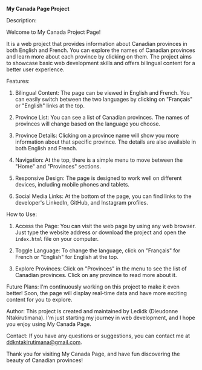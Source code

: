 **My Canada Page Project**

Description:

Welcome to My Canada Project Page! 

It is a web project that provides information about Canadian provinces in both English and French. You can explore the names of Canadian provinces and learn more about each province by clicking on them. The project aims to showcase basic web development skills and offers bilingual content for a better user experience.

Features:
1. Bilingual Content: The page can be viewed in English and French. You can easily switch between the two languages by clicking on "Français" or "English" links at the top.

2. Province List: You can see a list of Canadian provinces. The names of provinces will change based on the language you choose.

3. Province Details: Clicking on a province name will show you more information about that specific province. The details are also available in both English and French.

4. Navigation: At the top, there is a simple menu to move between the "Home" and "Provinces" sections.

5. Responsive Design: The page is designed to work well on different devices, including mobile phones and tablets.

6. Social Media Links: At the bottom of the page, you can find links to the developer's LinkedIn, GitHub, and Instagram profiles.

How to Use:
1. Access the Page: You can visit the web page by using any web browser. Just type the website address or download the project and open the `index.html` file on your computer.

2. Toggle Language: To change the language, click on "Français" for French or "English" for English at the top.

3. Explore Provinces: Click on "Provinces" in the menu to see the list of Canadian provinces. Click on any province to read more about it.

Future Plans:
I'm continuously working on this project to make it even better! Soon, the page will display real-time data and have more exciting content for you to explore.

Author:
This project is created and maintained by Ledidk (Dieudonne Ntakirutimana). I'm just starting my journey in web development, and I hope you enjoy using My Canada Page.

Contact:
If you have any questions or suggestions, you can contact me at ddkntakirutimana@gmail.com.

Thank you for visiting My Canada Page, and have fun discovering the beauty of Canadian provinces!
